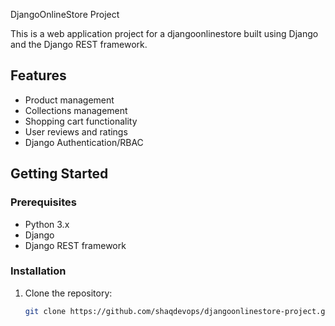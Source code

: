 DjangoOnlineStore Project

This is a web application project for a djangoonlinestore built using Django and the Django REST framework.

## Features

- Product management
- Collections management
- Shopping cart functionality
- User reviews and ratings
- Django Authentication/RBAC

## Getting Started

### Prerequisites

- Python 3.x
- Django
- Django REST framework


### Installation

1. Clone the repository:

   ```bash
   git clone https://github.com/shaqdevops/djangoonlinestore-project.git
